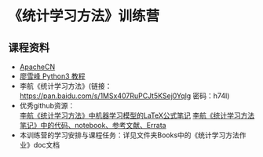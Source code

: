 # 《统计学习方法》训练营

## 课程资料
- [ApacheCN](http://ml.apachecn.org/mlia/)
- [廖雪峰 Python3 教程](https://www.liaoxuefeng.com/wiki/0014316089557264a6b348958f449949df42a6d3a2e542c000)
- 李航《统计学习方法》(链接：https://pan.baidu.com/s/1MSx407RuPCJt5KSej0Yqlg 密码：h74l)
- 优秀github资源：  
[李航《统计学习方法》中机器学习模型的LaTeX公式笔记](https://github.com/anch3or/Machine-Learning-Notes)
[李航《统计学习方法笔记》中的代码、notebook、参考文献、Errata](https://github.com/SmirkCao/Lihang)
- 本训练营的学习安排与课程任务：详见文件夹Books中的《统计学习方法作业》doc文档
